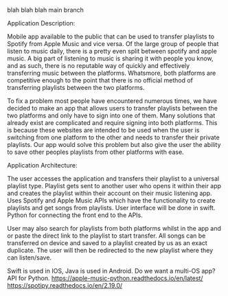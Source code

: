 blah blah blah main branch

Application Description:

Mobile app available to the public that can be used to transfer playlists to Spotify from Apple Music and vice versa. Of the large group of people that listen to music daily, there is a pretty even split between spotify and apple music. A big part of listening to music is sharing it with people you know, and as such, there is no reputable way of quickly and effectively transferring music between the platforms. Whatsmore, both platforms are competitive enough to the point that there is no official method of transferring playlists between the two platforms.

To fix a problem most people have encountered numerous times, we have decided to make an app that allows users to transfer playlists between the two platforms and only have to sign into one of them. Many solutions that already exist are complicated and require signing into both platforms. This is because these websites are intended to be used when the user is switching from one platform to the other and needs to transfer their private playlists. Our app would solve this problem but also give the user the ability to save other peoples playlists from other platforms with ease.

Application Architecture:

The user accesses the application and transfers their playlist to a universal playlist type. Playlist gets sent to another user who opens it within their app and creates the playlist within their account on their music listening app. Uses Spotify and Apple Music APIs which have the functionality to create playlists and get songs from playlists. 
User interface will be done in swift. Python for connecting the front end to the APIs.

User may also search for playlists from both platforms whilst in the app and or paste the direct link to the playlist to start transfer. All songs can be transferred on device and saved to a playlist created by us as an exact duplicate. The user will then be redirected to the new playlist where they can listen/save.

Swift is used in IOS, Java is used in Android. Do we want a multi-OS app?
API for Python.
https://apple-music-python.readthedocs.io/en/latest/
https://spotipy.readthedocs.io/en/2.19.0/

